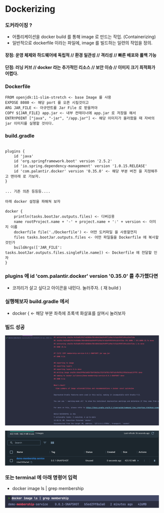 # Dockerizing

### 도커라이징 ?

- 어플리케이션을 docker build 를 통해 image 로 만드는 작업. (Containerizing)
- 일반적으로 dockerfile 이라는 파일에, image 를 빌드하는 일련의 작업을 정의.

#### 장점: 운영 체제와 하드웨어에 독립적 // 환경 일관성 // 격리성 // 빠른 배포와 롤백 가능

#### 단점: 러닝 커브 // docker 라는 추가적인 리소스 // 보안 이슈 // 이미지 크기 최적화가 어렵다.

### Dockerfile

```text
FROM openjdk:11-slim-stretch <- base Image 를 사용
EXPOSE 8080 <- 해당 port 를 오픈 시킬것이고
ARG JAR_FILE <- 아규먼트를 Jar File 로 받을꺼야
COPY ${JAR_FILE} app.jar <- 내부 컨테이너에 app.jar 로 저장을 해서 
ENTRYPOINT ["java", "-jar", "/app.jar"] <- 해당 이미지가 올라왔을 때 자바의 jar 이미지를 실행할 것이다.
```

### build.gradle

```text

plugins {
    id 'java'
    id 'org.springframework.boot' version '2.5.2'
    id 'io.spring.dependency-management' version '1.0.15.RELEASE'
    id 'com.palantir.docker' version '0.35.0' <- 해당 부분 버전 을 지정해주고 맨아래 로 가보자. 
}

... 기존 의존 등등등....

아래 docker 설정을 파해쳐 보자

docker {
    println(tasks.bootJar.outputs.files) <- 디버깅용
    name rootProject.name + '-' + project.name + ':' + version <- 이미지 이름
    dockerfile file('./Dockerfile') <- 어떤 도커파일 을 사용할껀지 
    files tasks.bootJar.outputs.files <- 어떤 파일들을 Dockerfile 에 복사할 것인가
    buildArgs(['JAR_FILE': tasks.bootJar.outputs.files.singleFile.name]) <- Dockerfile 에 전달할 인자
}

```

### plugins 에 id 'com.palantir.docker' version '0.35.0' 를 추가했다면

- 코끼리가 살고 싶다고 아이콘을 내민다. 눌러주자. ( 재 build )

### 실행해보자 build.gradle 에서

- docker { <- 해당 부분 좌측에 초록색 화살표를 살며시 눌러보자

### 빌드 성공

![img.png](image/img.png)

![img_1.png](image/img_1.png)

### 또는 terminal 에 아래 명령어 입력

- docker image ls | grep membership

![img_2.png](image/img_2.png)